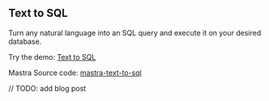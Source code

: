 ## Text to SQL

Turn any natural language into an SQL query and execute it on your desired database.

Try the demo: [Text to SQL](https://mastra-text-to-sql.vercel.app/)

Mastra Source code: [mastra-text-to-sql](https://github.com/mastra-ai/text-to-sql-example)

// TODO: add blog post
